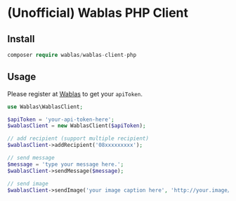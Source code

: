 # (Unofficial) Wablas PHP Client

## Install
```php
composer require wablas/wablas-client-php
```

## Usage 
Please register at [Wablas](https://wablas.com/) to get your `apiToken`.
```php
use Wablas\WablasClient;

$apiToken = 'your-api-token-here';
$wablasClient = new WablasClient($apiToken);

// add recipient (support multiple recipient)
$wablasClient->addRecipient('08xxxxxxxxx');

// send message
$message = 'type your message here.';
$wablasClient->sendMessage($message);

// send image
$wablasClient->sendImage('your image caption here', 'http://your.image/url/here')
```

